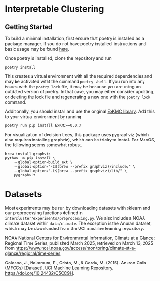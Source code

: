# Interpretable Clustering

## Getting Started
To build a minimal installation, first ensure that poetry is installed 
as a package manager. If you do not have poetry installed, 
instructions and basic usage  may be found [here](https://python-poetry.org/docs/). 

Once poetry is installed, clone the repository
and run:

```
poetry install
```

This creates a virtual environment 
with all the required dependencies and may be 
activated witht the command `poetry shell`. 
If you run into any issues with the `poetry.lock` file, it may be 
because you are using an outdated version of poetry. In that case, 
you may either consider updating, or deleting the lock file and 
regenerating a new one with the `poetry lock` command.

Additionally, you should
install and use the original [ExKMC library](https://github.com/navefr/ExKMC/tree/master).
Add this to your virtual environment by running

```
poetry run pip install ExKMC==0.0.3
```

For visualization of decision trees, this package uses pygraphviz 
(which also requires installing graphviz), which can be tricky to install. 
For MacOS, the following seems somewhat robust.
```
brew install graphviz
python -m pip install \
    --global-option=build_ext \
    --global-option="-I$(brew --prefix graphviz)/include/" \
    --global-option="-L$(brew --prefix graphviz)/lib/" \
    pygraphviz
```


# Datasets 

Most experiments may be run by downloading datasets with sklearn and our preprocessing functions 
defined in `intercluster/experiments/preprocessing.py`. We also include a NOAA climate dataset 
within `data/climate`. The exception is the Anuran dataset, which may be downloaded 
from the UCI machine learning repository. 

NOAA National Centers for Environmental information, Climate at a Glance: Regional Time Series, 
published March 2025, retrieved on March 13, 2025 from 
https://www.ncei.noaa.gov/access/monitoring/climate-at-a-glance/regional/time-series

Colonna, J., Nakamura, E., Cristo, M., & Gordo, M. (2015). Anuran Calls (MFCCs) [Dataset]. 
UCI Machine Learning Repository. https://doi.org/10.24432/C5CC9H.
